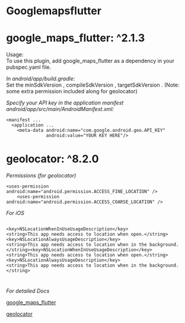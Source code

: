 # Googlemapsflutter

# google_maps_flutter: ^2.1.3

Usage: <br />
To use this plugin, add google_maps_flutter as a dependency in your pubspec.yaml file.

*In android/app/build.gradle:* <br />
 Set the minSdkVersion , compileSdkVersion , targetSdkVersion .
(Note: some extra permission included along for geolocator)


*Specify your API key in the application manifest android/app/src/main/AndroidManifest.xml:*

```
<manifest ...
  <application ...
    <meta-data android:name="com.google.android.geo.API_KEY"
               android:value="YOUR KEY HERE"/>

```
# geolocator: ^8.2.0

*Permissions (for geolocator)*

``` 
<uses-permission android:name="android.permission.ACCESS_FINE_LOCATION" />
    <uses-permission android:name="android.permission.ACCESS_COARSE_LOCATION" />

```


*For iOS*
```

<key>NSLocationWhenInUseUsageDescription</key>
<string>This app needs access to location when open.</string>
<key>NSLocationAlwaysUsageDescription</key>
<string>This app needs access to location when in the background.</string><key>NSLocationWhenInUseUsageDescription</key>
<string>This app needs access to location when open.</string>
<key>NSLocationAlwaysUsageDescription</key>
<string>This app needs access to location when in the background.</string>

```
#

*For detailed Docs* 

[google_maps_flutter](https://pub.dev/packages/google_maps_flutter)

[geolocator](https://pub.dev/packages/geolocator)